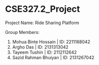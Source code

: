 # CSE327.2_Project
Project Name: Ride Sharing Platform

Group Members:
1. Mohua Binte Hossain  | ID: 2211168042
2. Argho Das            | ID: 2131313042
3. Tayeem Tushin        | ID: 2112112642
4. Sazid Rahman Bhuiyan | ID: 2131267042

